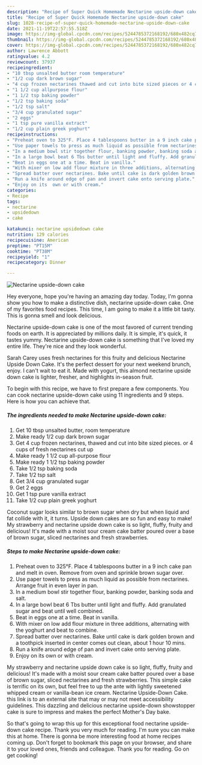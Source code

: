 ```yaml
---
description: "Recipe of Super Quick Homemade Nectarine upside-down cake"
title: "Recipe of Super Quick Homemade Nectarine upside-down cake"
slug: 1028-recipe-of-super-quick-homemade-nectarine-upside-down-cake
date: 2021-11-19T22:57:55.518Z
image: https://img-global.cpcdn.com/recipes/5244785372168192/680x482cq70/nectarine-upside-down-cake-recipe-main-photo.jpg
thumbnail: https://img-global.cpcdn.com/recipes/5244785372168192/680x482cq70/nectarine-upside-down-cake-recipe-main-photo.jpg
cover: https://img-global.cpcdn.com/recipes/5244785372168192/680x482cq70/nectarine-upside-down-cake-recipe-main-photo.jpg
author: Lawrence Abbott
ratingvalue: 4.2
reviewcount: 37937
recipeingredient:
- "10 tbsp unsalted butter room temperature"
- "1/2 cup dark brown sugar"
- "4 cup frozen nectarines thawed and cut into bite sized pieces or 4 cups of fresh nectarines cut up"
- "1 1/2 cup allpurpose flour"
- "1 1/2 tsp baking powder"
- "1/2 tsp baking soda"
- "1/2 tsp salt"
- "3/4 cup granulated sugar"
- "2 eggs"
- "1 tsp pure vanilla extract"
- "1/2 cup plain greek yoghurt"
recipeinstructions:
- "Preheat oven to 325°F. Place 4 tablespoons butter in a 9 inch cake pan and melt in oven. Remove from oven and sprinkle brown sugar over."
- "Use paper towels to press as much liquid as possible from nectarines. Arrange fruit in  even layer in pan."
- "In a medium bowl stir together flour, banking powder, banking soda and salt."
- "In a large bowl beat 6 Tbs butter until light and fluffy. Add granulated sugar and beat until well combined."
- "Beat in eggs one at a time. Beat in vanilla."
- "With mixer on low add flour mixture in three additions, alternating with the yoghurt and beat to combine."
- "Spread batter over nectarines. Bake until cake is dark golden brown and a toothpick inserted in center comes out clean, about 1 hour 10 mins."
- "Run a knife around edge of pan and invert cake onto serving plate."
- "Enjoy on its  own or with cream."
categories:
- Recipe
tags:
- nectarine
- upsidedown
- cake

katakunci: nectarine upsidedown cake 
nutrition: 129 calories
recipecuisine: American
preptime: "PT15M"
cooktime: "PT38M"
recipeyield: "1"
recipecategory: Dinner

---
```



![Nectarine upside-down cake](https://img-global.cpcdn.com/recipes/5244785372168192/680x482cq70/nectarine-upside-down-cake-recipe-main-photo.jpg)

Hey everyone, hope you're having an amazing day today. Today, I'm gonna show you how to make a distinctive dish, nectarine upside-down cake. One of my favorites food recipes. This time, I am going to make it a little bit tasty. This is gonna smell and look delicious.

Nectarine upside-down cake is one of the most favored of current trending foods on earth. It is appreciated by millions daily. It is simple, it's quick, it tastes yummy. Nectarine upside-down cake is something that I've loved my entire life. They're nice and they look wonderful.

Sarah Carey uses fresh nectarines for this fruity and delicious Nectarine Upside Down Cake. It&#39;s the perfect dessert for your next weekend brunch, enjoy. I can&#39;t wait to eat it. Made with yogurt, this almond nectarine upside down cake is lighter, fresher, and highlights in-season fruit.


To begin with this recipe, we have to first prepare a few components. You can cook nectarine upside-down cake using 11 ingredients and 9 steps. Here is how you can achieve that.

<!--inarticleads1-->

##### The ingredients needed to make Nectarine upside-down cake:

1. Get 10 tbsp unsalted butter, room temperature
1. Make ready 1/2 cup dark brown sugar
1. Get 4 cup frozen nectarines, thawed and cut into bite sized pieces. or 4 cups of fresh nectarines cut up
1. Make ready 1 1/2 cup all-purpose flour
1. Make ready 1 1/2 tsp baking powder
1. Take 1/2 tsp baking soda
1. Take 1/2 tsp salt
1. Get 3/4 cup granulated sugar
1. Get 2 eggs
1. Get 1 tsp pure vanilla extract
1. Take 1/2 cup plain greek yoghurt


Coconut sugar looks similar to brown sugar when dry but when liquid and fat collide with it, it turns. Upside down cakes are so fun and easy to make! My strawberry and nectarine upside down cake is so light, fluffy, fruity and delicious! It&#39;s made with a moist sour cream cake batter poured over a base of brown sugar, sliced nectarines and fresh strawberries. 

<!--inarticleads2-->

##### Steps to make Nectarine upside-down cake:

1. Preheat oven to 325°F. Place 4 tablespoons butter in a 9 inch cake pan and melt in oven. Remove from oven and sprinkle brown sugar over.
1. Use paper towels to press as much liquid as possible from nectarines. Arrange fruit in  even layer in pan.
1. In a medium bowl stir together flour, banking powder, banking soda and salt.
1. In a large bowl beat 6 Tbs butter until light and fluffy. Add granulated sugar and beat until well combined.
1. Beat in eggs one at a time. Beat in vanilla.
1. With mixer on low add flour mixture in three additions, alternating with the yoghurt and beat to combine.
1. Spread batter over nectarines. Bake until cake is dark golden brown and a toothpick inserted in center comes out clean, about 1 hour 10 mins.
1. Run a knife around edge of pan and invert cake onto serving plate.
1. Enjoy on its  own or with cream.


My strawberry and nectarine upside down cake is so light, fluffy, fruity and delicious! It&#39;s made with a moist sour cream cake batter poured over a base of brown sugar, sliced nectarines and fresh strawberries. This simple cake is terrific on its own, but feel free to up the ante with lightly sweetened whipped cream or vanilla-bean ice cream. Nectarine Upside-Down Cake. this link is to an external site that may or may not meet accessibility guidelines. This dazzling and delicious nectarine upside-down showstopper cake is sure to impress and makes the perfect Mother&#39;s Day bake. 

So that's going to wrap this up for this exceptional food nectarine upside-down cake recipe. Thank you very much for reading. I'm sure you can make this at home. There is gonna be more interesting food at home recipes coming up. Don't forget to bookmark this page on your browser, and share it to your loved ones, friends and colleague. Thank you for reading. Go on get cooking!

